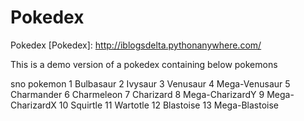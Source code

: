 # Pokedex
 Pokedex
[Pokedex]: http://iblogsdelta.pythonanywhere.com/

This is a demo version of a pokedex containing below pokemons

sno	pokemon
1	Bulbasaur
2	Ivysaur
3	Venusaur
4	Mega-Venusaur
5	Charmander
6	Charmeleon
7	Charizard
8	Mega-CharizardY
9	Mega-CharizardX
10	Squirtle
11	Wartotle
12	Blastoise
13	Mega-Blastoise
